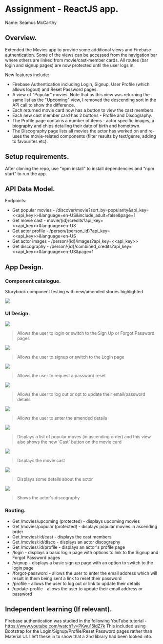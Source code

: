 # Assignment - ReactJS app.

Name: Seamus McCarthy

## Overview.

Extended the Movies app to provide some additional views and Firebase authentication. Some of the views can be accessed from the navigation bar
where others are linked from movie/cast-member cards. All routes (bar login and signup pages) are now protected until the user logs in.
 
 New features include:

 + Firebase Authentication including Login, Signup, User Profile (which allows logout) and Reset Password pages. 
 + A view of "Popular" movies. Note that as this view was returning the same list as the "Upcoming" view, I removed the descending sort in the API call to show the difference.
 + Each returned movie card now has a button to view the cast members.
 + Each new cast member card has 2 buttons - Profile and Discography.
 + The Profile page contains a number of items - actor specific images, a biography and chips detailing their date of birth and hometown.
 + The Discography page lists all movies the actor has worked on and re-uses the movie-related components (filter results by text/genre, adding to favourites etc).

## Setup requirements.

After cloning the repo, use "npm install" to install dependencies and "npm start" to run the app.

## API Data Model.

Endpoints:
+ Get popular movies - /discover/movie?sort_by=popularity&api_key=<<api_key>>&language=en-US&include_adult=false&page=1
+ Get movie cast - movie/{id}/credits?api_key=<<api_key>>&language=en-US
+ Get actor profile - /person/{person_id}?api_key=<<api_key>>&language=en-US
+ Get actor images - /person/{id}/images?api_key=<<api_key>>
+ Get discography - /person/{id}/combined_credits?api_key=<<api_key>>&language=en-US&page=1

## App Design.

### Component catalogue.

Storybook component testing with new/amended stories highlighted

![][stories]

### UI Design.

![][login]
>Allows the user to login or switch to the Sign Up or Forgot Password pages

![][signup]
>Allows the user to signup or switch to the Login page

![][password]
>Allows the user to request a password reset

![][update]
>Allows the user to log out or opt to update their email/password details

![][updatedtls]
>Allows the user to enter the amended details

![][popular]
>Displays a list of popular moves (in ascending order) and this view also shows the new 'Cast' button on the movie card

![][cast]
>Displays the movie cast

![][actorprofile]
>Displays some details about the actor

![][disco]
>Shows the actor's discography

### Routing.

+ Get /movies/upcoming (protected) - displays upcoming movies
+ Get /movies/popular (protected) - displays popular movies in ascending order
+ Get /movies/:id/cast - displays the cast members
+ Get /movies/:id/disco - displays an actor discography
+ Get /movies/:id/profile - displays an actor's profile page
+ /login - displays a basic login page with options to link to the Signup and Forgot Password pages
+ /signup - displays a basic sign up page with an option to switch to the login page
+ /forgot-password - allows the user to enter the email address which will result in them being sent a link to reset their password
+ /profile - allows the user to log out or link to update their details
+ /update-profile - allows the user to update their email address or password

## Independent learning (If relevant).

Firebase authentication was studied in the following YouTube tutorial - https://www.youtube.com/watch?v=PKwu15ldZ7k
This included using Bootstrap for the Login/Signup/Profile/Reset Password pages rather than Material UI. I left these in to show that a 2nd library had been looked into.


[login]: ./git-images/login.png
[signup]: ./git-images/signup.png
[profile]: ./git-images/profile.png
[disco]: ./git-images/discography.png
[cast]: ./git-images/cast.png
[actorprofile]: ./git-images/actorprofile.png
[password]: ./git-images/password.png
[popular]: ./git-images/popular.png
[update]: ./git-images/update.png
[updatedtls]: ./git-images/updateDtls.png
[stories]: ./git-images/storybook.png